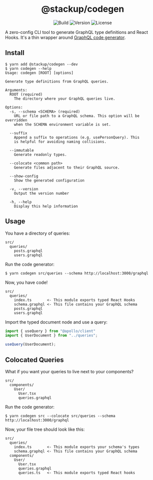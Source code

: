 <h1 align="center">@stackup/codegen</h1>

<div align="center">

![Build](https://github.com/rzane/codegen/workflows/Build/badge.svg)
![Version](https://img.shields.io/npm/v/@stackup/codegen)
![License](https://img.shields.io/npm/l/@stackup/codegen)

</div>

A zero-config CLI tool to generate GraphQL type definitions and React Hooks. It's a thin wrapper around [GraphQL code generator](https://graphql-code-generator.com/).

## Install

    $ yarn add @stackup/codegen --dev
    $ yarn codegen --help
    Usage: codegen [ROOT] [options]

    Generate type definitions from GraphQL queries.

    Arguments:
      ROOT (required)
        The directory where your GraphQL queries live.

    Options:
      -s, --schema <SCHEMA> (required)
        URL or file path to a GraphQL schema. This option will be overridden
        when the SCHEMA environment variable is set.

      --suffix
        Append a suffix to operations (e.g. usePersonQuery). This
        is helpful for avoiding naming collisions.

      --immutable
        Generate readonly types.

      --colocate <common path>
        Generate files adjacent to their GraphQL source.

      --show-config
        Show the generated configuration

      -v, --version
        Output the version number

      -h, --help
        Display this help information

## Usage

You have a directory of queries:

    src/
      queries/
        posts.graphql
        users.graphql

Run the code generator:

    $ yarn codegen src/queries --schema http://localhost:3000/graphql

Now, you have code!

    src/
      queries/
        index.ts       <- This module exports typed React Hooks
        schema.graphql <- This file contains your GraphQL schema
        posts.graphql
        users.graphql

Import the typed document node and use a query:

```typescript
import { useQuery } from "@apollo/client"
import { UserDocument } from "../queries";

useQuery(UserDocument);
```

## Colocated Queries

What if you want your queries to live next to your components?

    src/
      components/
        User/
          User.tsx
          queries.graphql

Run the code generator:

    $ yarn codegen src --colocate src/queries --schema http://localhost:3000/graphql

Now, your file tree should look like this:

    src/
      queries/
        index.ts       <- This module exports your schema's types
        schema.graphql <- This file contains your GraphQL schema
      components/
        User/
          User.tsx
          queries.graphql
          queries.ts   <- This module exports typed React hooks
